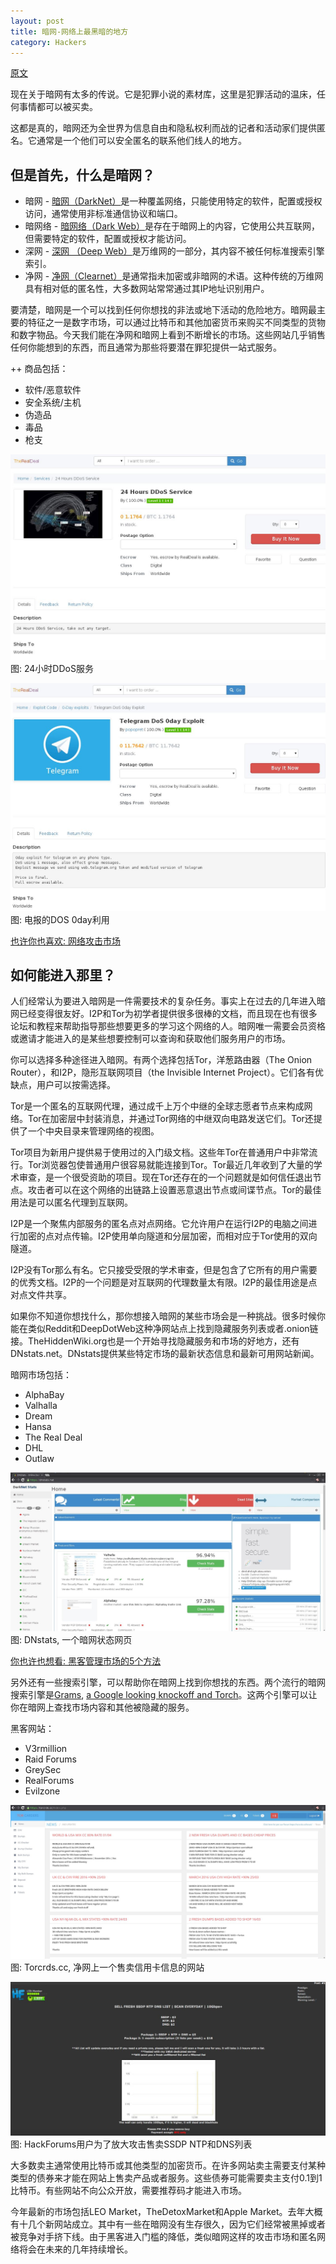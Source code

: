 ```yaml
---
layout: post
title: 暗网-网络上最黑暗的地方
category: Hackers
---
```



[原文](https://blog.radware.com/security/2016/04/darknet-101/)

现在关于暗网有太多的传说。它是犯罪小说的素材库，这里是犯罪活动的温床，任何事情都可以被买卖。

这都是真的，暗网还为全世界为信息自由和隐私权利而战的记者和活动家们提供匿名。它通常是一个他们可以安全匿名的联系他们线人的地方。

## 但是首先，什么是暗网？

+ 暗网 - [暗网（DarkNet）](https://en.wikipedia.org/wiki/Darknet)是一种覆盖网络，只能使用特定的软件，配置或授权访问，通常使用非标准通信协议和端口。
+ 暗网络 - [暗网络（Dark Web）](https://en.wikipedia.org/wiki/Dark_web)是存在于暗网上的内容，它使用公共互联网，但需要特定的软件，配置或授权才能访问。
+ 深网 - [深网 （Deep Web）](https://en.wikipedia.org/wiki/Deep_web)是万维网的一部分，其内容不被任何标准搜索引擎索引。
+ 净网 - [净网（Clearnet）](https://en.wikipedia.org/wiki/Clearnet_(networking))是通常指未加密或非暗网的术语。这种传统的万维网具有相对低的匿名性，大多数网站常常通过其IP地址识别用户。

要清楚，暗网是一个可以找到任何你想找的非法或地下活动的危险地方。暗网最主要的特征之一是数字市场，可以通过比特币和其他加密货币来购买不同类型的货物和数字物品。今天我们能在净网和暗网上看到不断增长的市场。这些网站几乎销售任何你能想到的东西，而且通常为那些将要潜在罪犯提供一站式服务。

++ 商品包括：
+ 软件/恶意软件
+ 安全系统/主机
+ 伪造品
+ 毒品
+ 枪支

![2017-01-06-1.jpg](/pic/2017-01-06-1.jpg)
图: 24小时DDoS服务

![2017-01-06-2.jpg](/pic/2017-01-06-2.jpg)
图: 电报的DOS 0day利用

[也许你也喜欢: 网络攻击市场](https://blog.radware.com/https://blog.radware.com/security/2016/05/cyber-attack-market-place/)

## 如何能进入那里？

人们经常认为要进入暗网是一件需要技术的复杂任务。事实上在过去的几年进入暗网已经变得很友好。I2P和Tor为初学者提供很多很棒的文档，而且现在也有很多论坛和教程来帮助指导那些想要更多的学习这个网络的人。暗网唯一需要会员资格或邀请才能进入的是某些想要控制可以查询和获取他们服务用户的市场。

你可以选择多种途径进入暗网。有两个选择包括Tor，洋葱路由器（The Onion Router），和I2P，隐形互联网项目（the Invisible Internet Project）。它们各有优缺点，用户可以按需选择。

Tor是一个匿名的互联网代理，通过成千上万个中继的全球志愿者节点来构成网络。Tor在加密层中封装消息，并通过Tor网络的中继双向电路发送它们。Tor还提供了一个中央目录来管理网络的视图。

Tor项目为新用户提供易于使用过的入门级文档。这些年Tor在普通用户中非常流行。Tor浏览器包使普通用户很容易就能连接到Tor。Tor最近几年收到了大量的学术审查，是一个很受资助的项目。现在Tor还存在的一个问题就是如何信任退出节点。攻击者可以在这个网络的出链路上设置恶意退出节点或间谍节点。Tor的最佳用法是可以匿名代理到互联网。

I2P是一个聚焦内部服务的匿名点对点网络。它允许用户在运行I2P的电脑之间进行加密的点对点传输。I2P使用单向隧道和分层加密，而相对应于Tor使用的双向隧道。

I2P没有Tor那么有名。它只接受受限的学术审查，但是包含了它所有的用户需要的优秀文档。I2P的一个问题是对互联网的代理数量太有限。I2P的最佳用途是点对点文件共享。

如果你不知道你想找什么，那你想接入暗网的某些市场会是一种挑战。很多时候你能在类似Reddit和DeepDotWeb这种净网站点上找到隐藏服务列表或者.onion链接。TheHiddenWiki.org也是一个开始寻找隐藏服务和市场的好地方，还有DNstats.net。DNstats提供某些特定市场的最新状态信息和最新可用网站新闻。

暗网市场包括：
+ AlphaBay
+ Valhalla
+ Dream
+ Hansa
+ The Real Deal
+ DHL
+ Outlaw


![2017-01-06-3.jpg](/pic/2017-01-06-3.jpg)
图: DNstats, 一个暗网状态网页

[你也许也想看: 黑客管理市场的5个方法](https://blog.radware.com/https://blog.radware.com/security/2016/08/5-ways-hackers-market-their-products-and-services/)

另外还有一些搜索引擎，可以帮助你在暗网上找到你想找的东西。两个流行的暗网搜索引擎是[Grams](http://grams7enufi7jmdl.onion/), [a Google looking knockoff and Torch](http://xmh57jrzrnw6insl.onion/)。这两个引擎可以让你在暗网上查找市场内容和其他被隐藏的服务。

黑客网站：
+ V3rmillion
+ Raid Forums
+ GreySec
+ RealForums
+ Evilzone

![2017-01-06-4.jpg](/pic/2017-01-06-4.jpg)
图: Torcrds.cc, 净网上一个售卖信用卡信息的网站

![2017-01-06-5.jpg](/pic/2017-01-06-5.jpg)
图: HackForums用户为了放大攻击售卖SSDP NTP和DNS列表

大多数卖主通常使用比特币或其他类型的加密货币。在许多网站卖主需要支付某种类型的债券来才能在网站上售卖产品或者服务。这些债券可能需要卖主支付0.1到1比特币。有些网站不向公众开放，需要推荐码才能进入市场。

今年最新的市场包括LEO Market，TheDetoxMarket和Apple Market。去年大概有十几个新网站成立。其中有一些在暗网没有生存很久，因为它们经常被黑掉或者被竞争对手挤下线。由于黑客进入门槛的降低，类似暗网这样的攻击市场和匿名网络将会在未来的几年持续增长。
